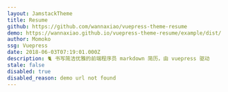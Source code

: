 ```yaml
---
layout: JamstackTheme
title: Resume
github: https://github.com/wannaxiao/vuepress-theme-resume
demo: https://wannaxiao.github.io/vuepress-theme-resume/example/dist/
author: Momoko
ssg: Vuepress
date: 2018-06-03T07:19:01.000Z
description: 🐈 书写简洁优雅的前端程序员 markdown 简历，由 vuepress 驱动
stale: false
disabled: true
disabled_reason: demo url not found
---
```

